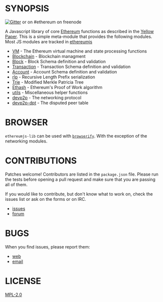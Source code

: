 SYNOPSIS  
===========

[![Gitter](https://badges.gitter.im/Join%20Chat.svg)](https://gitter.im/ethereum/ethereumjs-lib?utm_source=badge&utm_medium=badge&utm_campaign=pr-badge) or on #ethereum on freenode

A Javascript library of core [Ethereum](http://Ethereum.org) functions as described in the [Yellow Paper](https://github.com/ethereum/yellowpaper). This is a simple meta-module that provides the following modules. Most JS modules are tracked in [ethereumjs](https://github.com/ethereumjs)

 - [VM](https://github.com/ethereumjs/ethereumjs-vm) - The Ethereum virtual machine and state processing functions
 - [Blockchain](https://github.com/ethereumjs/ethereumjs-blockchain) - Blockchain managment
 - [Block](https://github.com/ethereumjs/ethereumjs-block) - Block Schema definition and validation
 - [Transaction](https://github.com/ethereumjs/ethereumjs-tx) - Transaction Schema definition and validation
 - [Account](https://github.com/ethereumjs/ethereumjs-account) - Account Schema definition and validation
 - [rlp](https://github.com/ethereumjs/rlp) - Recursive Length Prefix serialization
 - [Trie](https://github.com/ethereumjs/merkle-patricia-tree) - Modified Merkle Patricia Tree
 - [Ethash](https://github.com/ethereumjs/ethashjs) - Ethereum's Proof of Work algorithm
 - [utils](https://github.com/ethereumjs/ethereumjs-util) - Miscellaneous helper functions
 - [devp2p](https://github.com/ethereumjs/node-devp2p) - The networking protocol
 - [devp2p-dpt](https://github.com/ethereumjs/node-devp2p-dpt) - The disputed peer table

# BROWSER
`ethereumjs-lib` can be used with [`browserify`](http://browserify.org/). With the exception of the networking modules. 

# CONTRIBUTIONS

Patches welcome! Contributors are listed in the `package.json` file.
Please run the tests before opening a pull request and make sure that you are
passing all of them.

If you would like to contribute, but don't know what to work on, check
the issues list or ask on the forms or on IRC.

* [issues](http://github.com/ethereum/ethereumjs-lib/issues)
* [forum](https://forum.ethereum.org/categories/node-ethereum)


# BUGS

When you find issues, please report them:

* [web](http://github.com/ethereum/ethereumjs-tools/issues)
* [email](mailto:mb@ethdev.com)

# LICENSE
[MPL-2.0](https://tldrlegal.com/license/mozilla-public-license-2.0-(mpl-2))
